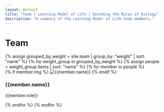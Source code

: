 ```yaml
---
layout: default
title: "Team | Learning Model of Life | Decoding the Rules of Biology"
description: "A summary of the Learning Model of Life team members."
---
```


<div class="team-content">
    <h1 class="team-title">Team</h1>
    <div class="team-grid">
    {% assign grouped_by_weight = site.team | group_by: "weight" | sort: "name" %}
    {% for weight_group in grouped_by_weight %}
        {% assign people = weight_group.items | sort: "name" %}
        {% for member in people %}
        <div class="team-member">
            <div class="member-image">
                {% if member.img %}
                <img class="img-fluid rounded float-start mr-4" src="{{member.img  | relative_url }}" alt="{{member.name}}">
                {% endif %}
            </div>
            <h3>
                {{member.name}}
            </h3>
            <p>{{member.role}}</p>
        </div>
        {% endfor %}
    {% endfor %}
    </div>
</div>

